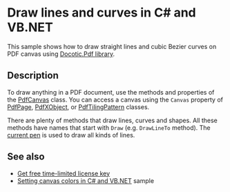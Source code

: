 # Draw lines and curves in C# and VB.NET

This sample shows how to draw straight lines and cubic Bezier curves on PDF canvas using [Docotic.Pdf library](https://bitmiracle.com/pdf-library/).

## Description

To draw anything in a PDF document, use the methods and properties of the [PdfCanvas](https://api.docotic.com/pdfcanvas) class. You can access a canvas using the `Canvas` property of [PdfPage](https://api.docotic.com/pdfpage), [PdfXObject](https://api.docotic.com/pdfxobject), or [PdfTilingPattern](https://api.docotic.com/pdftilingpattern) classes.

There are plenty of methods that draw lines, curves and shapes. All these methods have names that start with `Draw` (e.g. `DrawLineTo` method). The [current pen](https://api.docotic.com/pdfcanvas-pen) is used to draw all kinds of lines.

## See also
* [Get free time-limited license key](https://bitmiracle.com/pdf-library/download)
* [Setting canvas colors in C# and VB.NET](/Samples/Graphics/Colors) sample